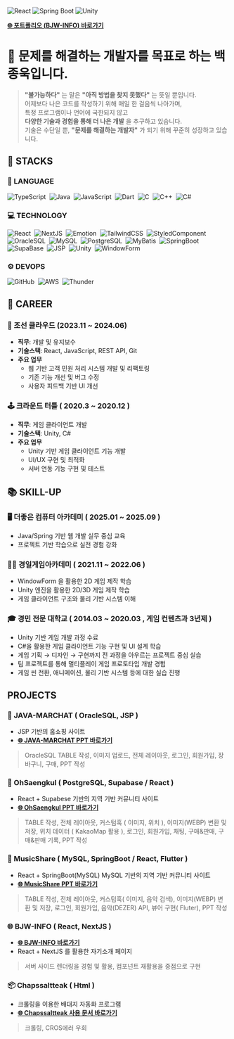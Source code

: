 ![React](https://img.shields.io/badge/React-18.2.0-61DAFB?style=for-the-badge&logo=react&logoColor=white)
![Spring Boot](https://img.shields.io/badge/Spring_Boot-3.1.5-6DB33F?style=for-the-badge&logo=spring-boot&logoColor=white)
![Unity](https://img.shields.io/badge/Unity-2023.1.0-black?style=for-the-badge&logo=unity&logoColor=white)

**[🌐 포트폴리오 (BJW-INFO) 바로가기](https://bjw-info.github.io/)**

# 🙌 문제를 해결하는 개발자를 목표로 하는 **백종욱**입니다.
> **"불가능하다"** 는 말은 **"아직 방법을 찾지 못했다"** 는 뜻일 뿐입니다.  
> 어제보다 나은 코드를 작성하기 위해 매일 한 걸음씩 나아가며,  
> 특정 프로그램이나 언어에 국한되지 않고  
> **다양한 기술과 경험을 통해 더 나은 개발** 을 추구하고 있습니다.  
> 기술은 수단일 뿐, **"문제를 해결하는 개발자"** 가 되기 위해 꾸준히 성장하고 있습니다.

## 💪 STACKS

### 🧵 LANGUAGE
<p align="left">
  <img alt="TypeScript" src="https://img.shields.io/badge/TypeScript-A3C9F1?style=for-the-badge&logo=typescript&logoColor=white" />&nbsp;
  <img alt="Java" src="https://img.shields.io/badge/Java-A3D1A1?style=for-the-badge&logo=java&logoColor=white" />&nbsp;
  <img alt="JavaScript" src="https://img.shields.io/badge/JavaScript-F1E4A3?style=for-the-badge&logo=javascript&logoColor=black" />&nbsp;
  <img alt="Dart" src="https://img.shields.io/badge/Dart-A1F2C4?style=for-the-badge&logo=dart&logoColor=white" />&nbsp;
  <img alt="C" src="https://img.shields.io/badge/C-A8B9CC?style=for-the-badge&logo=c&logoColor=white" />&nbsp;
  <img alt="C++" src="https://img.shields.io/badge/C++-B4D2E7?style=for-the-badge&logo=c%2B%2B&logoColor=white" />&nbsp;
  <img alt="C#" src="https://img.shields.io/badge/C%23-D1A1F2?style=for-the-badge&logo=c-sharp&logoColor=white" />
</p>

### 💻 TECHNOLOGY
<p align="left">
  <img alt="React" src="https://img.shields.io/badge/React-A3D8F1?style=for-the-badge&logo=react&logoColor=white" />&nbsp;
  <img alt="NextJS" src="https://img.shields.io/badge/NextJS-C2C1F3?style=for-the-badge&logo=next.js&logoColor=white" />&nbsp;
  <img alt="Emotion" src="https://img.shields.io/badge/Emotion-D7A1F2?style=for-the-badge&logo=emotion&logoColor=white" />&nbsp;
  <img alt="TailwindCSS" src="https://img.shields.io/badge/TailwindCSS-A3F2D1?style=for-the-badge&logo=tailwind-css&logoColor=white" />&nbsp;
  <img alt="StyledComponent" src="https://img.shields.io/badge/StyledComponent-F2A1D1?style=for-the-badge" />&nbsp;
  <img alt="OracleSQL" src="https://img.shields.io/badge/OracleSQL-F2D1A1?style=for-the-badge&logo=oracle&logoColor=white" />&nbsp;
  <img alt="MySQL" src="https://img.shields.io/badge/MySQL-A1D8E7?style=for-the-badge&logo=mysql&logoColor=white" />&nbsp;
  <img alt="PostgreSQL" src="https://img.shields.io/badge/PostgreSQL-A1D8D0?style=for-the-badge&logo=postgresql&logoColor=white" />&nbsp;
  <img alt="MyBatis" src="https://img.shields.io/badge/MyBatis-D1F2A1?style=for-the-badge" />&nbsp;
  <img alt="SpringBoot" src="https://img.shields.io/badge/SpringBoot-D1F2E7?style=for-the-badge&logo=spring-boot&logoColor=white" />&nbsp;
  <img alt="SupaBase" src="https://img.shields.io/badge/SupaBase-A1C1F2?style=for-the-badge" />&nbsp;
  <img alt="JSP" src="https://img.shields.io/badge/JSP-D1A1F2?style=for-the-badge" />&nbsp;
  <img alt="Unity" src="https://img.shields.io/badge/Unity-F2F1A1?style=for-the-badge&logo=unity&logoColor=black" />&nbsp;
  <img alt="WindowForm" src="https://img.shields.io/badge/WindowForm-F2B1D1?style=for-the-badge" />
</p>

### ⚙️ DEVOPS
<p align="left">
  <img alt="GitHub" src="https://img.shields.io/badge/GitHub-D1A1F2?style=for-the-badge&logo=github&logoColor=white" />&nbsp;
  <img alt="AWS" src="https://img.shields.io/badge/AWS-F2E1A1?style=for-the-badge&logo=amazon-aws&logoColor=black" />&nbsp;
  <img alt="Thunder" src="https://img.shields.io/badge/Thunder-A1E4F2?style=for-the-badge" />
</p>

## 💼 CAREER

### 🏢 조선 클라우드 (2023.11 ~ 2024.06)
- **직무**: 개발 및 유지보수
- **기술스택**: React, JavaScript, REST API, Git  
- **주요 업무**
  - 웹 기반 고객 민원 처리 시스템 개발 및 리팩토링
  - 기존 기능 개선 및 버그 수정
  - 사용자 피드백 기반 UI 개선

### 🕹️ 크라운드 터틀 ( 2020.3 ~ 2020.12 )
- **직무**: 게임 클라이언트 개발
- **기술스택**: Unity, C#  
- **주요 업무**
  - Unity 기반 게임 클라이언트 기능 개발
  - UI/UX 구현 및 최적화
  - 서버 연동 기능 구현 및 테스트

## 📚 SKILL-UP

### 🖥️ 더좋은 컴퓨터 아카데미 ( 2025.01 ~ 2025.09 )
- Java/Spring 기반 웹 개발 실무 중심 교육
- 프로젝트 기반 학습으로 실전 경험 강화

### 👨‍🏫 경일게임아카데미 ( 2021.11 ~ 2022.06 )
- WindowForm 을 활용한 2D 게임 제작 학습
- Unity 엔진을 활용한 2D/3D 게임 제작 학습
- 게임 클라이언트 구조와 물리 기반 시스템 이해

### 🎓 경민 전문 대학교 ( 2014.03 ~ 2020.03 , 게임 컨텐츠과 3년제 )
- Unity 기반 게임 개발 과정 수료
- C#을 활용한 게임 클라이언트 기능 구현 및 UI 설계 학습
- 게임 기획 → 디자인 → 구현까지 전 과정을 아우르는 프로젝트 중심 실습
- 팀 프로젝트를 통해 멀티플레이 게임 프로토타입 개발 경험
- 게임 씬 전환, 애니메이션, 물리 기반 시스템 등에 대한 실습 진행

## PROJECTS

### 🛒 JAVA-MARCHAT ( OracleSQL, JSP ) 
- JSP 기반의 홈쇼핑 사이트
- **[🌐 JAVA-MARCHAT PPT 바로가기](https://docs.google.com/presentation/d/1ir6cdoqqAdqrQxFi2KZ70a-32yo7cTOFFff4Hqnj9LE/edit?usp=sharing)**
> OracleSQL TABLE 작성, 이미지 업로드, 전체 레이아웃, 로그인, 회원가입, 장바구니, 구매, PPT 작성

### 🐝 OhSaengkul ( PostgreSQL, Supabase / React ) 
- React + Supabese 기반의 지역 기반 커뮤니티 사이트
- **[🌐 OhSaengkul PPT 바로가기](https://docs.google.com/presentation/d/15wqRm3tmIuotjyaPodgUVXgtVZMOpVvcCa01lTzituI/edit?usp=sharing)**
> TABLE 작성, 전체 레이아웃, 커스텀훅 ( 이미지, 위치 ), 이미지(WEBP) 변환 및 저장, 위치 데이터 ( KakaoMap 활용 ), 로그인, 회원가입,
> 채팅, 구매&판매, 구매&판매 기록, PPT 작성

### 🎵 MusicShare ( MySQL, SpringBoot / React, Flutter ) 
- React + SpringBoot(MySQL) MySQL 기반의 지역 기반 커뮤니티 사이트
- **[🌐 MusicShare PPT 바로가기](https://docs.google.com/presentation/d/15wqRm3tmIuotjyaPodgUVXgtVZMOpVvcCa01lTzituI/edit?usp=sharing)**
> TABLE 작성, 전체 레이아웃, 커스텀훅( 이미지, 음악 검색), 이미지(WEBP) 변환 및 저장, 로그인, 회원가입, 음악(DEZER) API, 뷰어 구현( Fluter), PPT 작성

### 🌐 BJW-INFO ( React, NextJS )
- **[🌐 BJW-INFO 바로가기](https://bjw-info.github.io/)**
- React + NextJS 를 활용한 자기소개 페이지
> 서버 사이드 렌더링을 경험 및 활용, 컴포넌트 재활용을 중점으로 구현

### 📦 Chapssaltteak ( Html ) 
- 크롤링을 이용한 배대지 자동화 프로그램
- **[🌐 Chapssaltteak 사용 문서 바로가기](https://docs.google.com/document/d/1IFPjt8nA_-7-Z8Z7VVrs2ypkEus9CS362W9SQDFAvUI/edit?tab=t.0#heading=h.o99x1ikvd1ai)**
> 크롤링, CROS에러 우회


